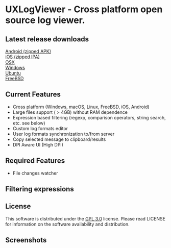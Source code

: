 
# UXLogViewer - Cross platform open source log viewer.

## Latest release downloads
<p>
	<a href="https://github.com/os-v/UXLogViewer/files/5751753/UXLogViewer-1.0.1-Android.zip">Android (zipped APK)</a><br>
	<a href="https://github.com/os-v/UXLogViewer/files/5751495/UXLogViewer-1.0.1-iOS.zip">iOS (zipped IPA)</a><br>
	<a href="https://github.com/os-v/UXLogViewer/files/5751305/UXLogViewer-1.0.1-MacOS.zip">OSX</a><br>
	<a href="https://github.com/os-v/UXLogViewer/files/5751307/UXLogViewer-1.0.1-Windows.zip">Windows</a><br>
	<a href="https://github.com/os-v/UXLogViewer/files/5751306/UXLogViewer-1.0.1-Ubuntu.zip">Ubuntu</a><br>
	<a href="https://github.com/os-v/UXLogViewer/files/5751292/UXLogViewer-1.0.1-FreeBSD.zip">FreeBSD</a><br>
</p>


## Current Features
- Cross platform (Windows, macOS, Linux, FreeBSD, iOS, Android)
- Large files support ( > 4GB) without RAM dependence
- Expression based filtering (regexp, comparison operators, string search, etc. see below)
- Custom log formats editor
- User log formats synchronization to/from server
- Copy selected message to clipboard/results
- DPI Aware UI (High DPI)

## Required Features
- File changes watcher

## Filtering expressions

## License
This software is distributed under the [GPL 3.0](https://github.com/os-v/UXLogViewer/blob/master/LICENSE) license. Please read LICENSE for information on the software availability and distribution.

## Screenshots




